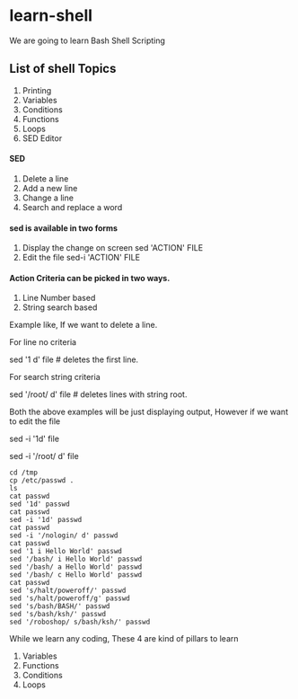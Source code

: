 # learn-shell

We are going to learn Bash Shell Scripting

## List of shell Topics


1. Printing
2. Variables
3. Conditions
4. Functions
5. Loops
6. SED Editor



#### SED
1. Delete a line
2. Add a new line
3. Change a line
4. Search and replace a word

#### sed is available in two forms
1. Display the change on screen
sed 'ACTION' FILE
2. Edit the file 
sed-i 'ACTION' FILE

#### Action Criteria can be picked in two ways. 
1. Line Number based
2. String search based

Example like, If we want to delete a line.

For line no criteria

sed '1 d' file  # deletes the first line.

For search string criteria

sed '/root/ d' file # deletes lines with string root.


Both the above examples will be just displaying output, However if we want to edit the file

sed -i '1d' file

sed -i '/root/ d' file


```text
cd /tmp
cp /etc/passwd .
ls
cat passwd
sed '1d' passwd
cat passwd
sed -i '1d' passwd
cat passwd
sed -i '/nologin/ d' passwd
cat passwd
sed '1 i Hello World' passwd
sed '/bash/ i Hello World' passwd
sed '/bash/ a Hello World' passwd
sed '/bash/ c Hello World' passwd
cat passwd
sed 's/halt/poweroff/' passwd
sed 's/halt/poweroff/g' passwd
sed 's/bash/BASH/' passwd
sed 's/bash/ksh/' passwd
sed '/roboshop/ s/bash/ksh/' passwd
```


While we learn any coding, These 4 are kind of pillars to learn

1. Variables
2. Functions
3. Conditions
4. Loops

